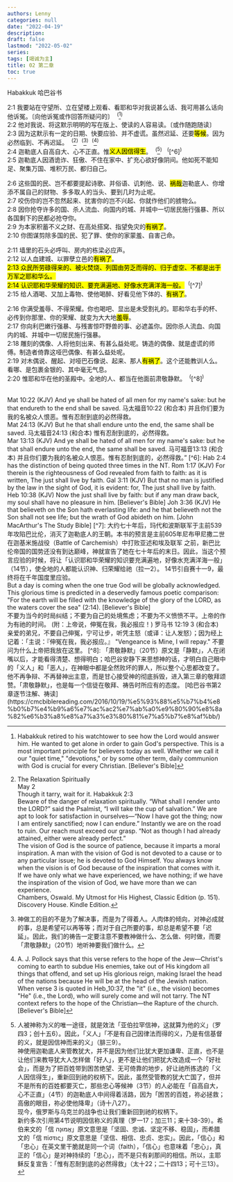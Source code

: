 ```yaml
---
authors: Lenny
categories: null
date: "2022-04-19"
description: 
draft: false
lastmod: "2022-05-02"
series:
tags: [竭诚为主]
title: 02 第二章
toc: true
---
```

Habakkuk 哈巴谷书
<!--more-->

2:1 我要站在守望所、立在望楼上观看、看耶和华对我说甚么话、我可用甚么话向他诉冤。〔向他诉冤或作回答所疑问的〕&nbsp;&nbsp;<sup>(</sup>[^1]<sup>)</sup>  
2:2 他对我说、将这默示明明的写在版上、使读的人容易读。〔或作随跑随读〕  
2:3 因为这默示有一定的日期、快要应验、并不虚谎。虽然迟延、还要<mark>等候</mark>。因为必然临到、不再迟延。&nbsp;&nbsp;<sup>(</sup>[^2]<sup>)</sup>&nbsp;&nbsp;<sup>(</sup>[^3]<sup>)</sup>&nbsp;&nbsp;<sup>(</sup>[^4]<sup>)</sup>  
2:4 迦勒底人自高自大、心不正直。惟<mark>义人因信得生</mark>。&nbsp;&nbsp;<sup>(</sup>[^5]<sup>)</sup> &nbsp;&nbsp;<sup>(</sup>[^6]<sup>)</sup>  
2:5 迦勒底人因酒诡诈、狂傲、不住在家中、扩充心欲好像阴间。他如死不能知足、聚集万国、堆积万民、都归自己。  

2:6 这些国的民、岂不都要提起诗歌、并俗语、讥刺他、说、<mark>祸哉</mark>迦勒底人、你增添不属自己的财物、多多取人的当头、要到几时为止呢。  
2:7 咬伤你的岂不忽然起来、扰害你的岂不兴起、你就作他们的掳物么。  
2:8 因你抢夺许多的国、杀人流血、向国内的城、并城中一切居民施行强暴、所以各国剩下的民都必抢夺你。  
2:9 为本家积蓄不义之财、在高处搭窝、指望免灾的<mark>有祸了</mark>。  
2:10 你图谋剪除多国的民、犯了罪、使你的家蒙羞、自害己命。  

2:11 墙里的石头必呼叫、房内的栋梁必应声。  
2:12 以人血建城、以罪孽立邑的<mark>有祸了</mark>。  
<mark>2:13 众民所劳碌得来的、被火焚烧、列国由劳乏而得的、归于虚空、不都是出于万军之耶和华么。  
2:14 认识耶和华荣耀的知识、要充满遍地、好像水充满洋海一般。</mark>&nbsp;&nbsp;<sup>(</sup>[^7]<sup>)</sup>  
2:15 给人酒喝、又加上毒物、使他喝醉、好看见他下体的、<mark>有祸了</mark>。  

2:16 你满受羞辱、不得荣耀。你也喝吧、显出是未受割礼的。耶和华右手的杯、必传到你那里、你的荣耀、就变为大大地<mark>羞辱</mark>。  
2:17 你向利巴嫩行强暴、与残害惊吓野兽的事、必遮盖你。因你杀人流血、向国内的城、并城中一切居民施行强暴。  
2:18 雕刻的偶像、人将他刻出来、有甚么益处呢。铸造的偶像、就是虚谎的师傅。制造者倚靠这哑巴偶像、有甚么益处呢。  
2:19 对木偶说、醒起、对哑巴石像说、起来、那人<mark>有祸了</mark>。这个还能教训人么。看哪、是包裹金银的、其中毫无气息。  
2:20 惟耶和华在他的圣殿中。全地的人、都当在他面前肃敬静默。&nbsp;&nbsp;<sup>(</sup>[^8]<sup>)</sup>  

[^1]: Habakkuk retired to his watchtower to see how the Lord would answer him. He wanted to get alone in order to gain God's perspective. This is a most important principle for believers today as well. Whether we call it our "quiet time," "devotions," or by some other term, daily communion with God is crucial for every Christian. [Believer's Bible]  
[^2]: The Relaxation Spiritually  
May 2  
Though it tarry, wait for it. Habakkuk 2:3  
Beware of the danger of relaxation spiritually.  “What shall I render unto the LORD?” said the Psalmist, “I will take the cup of salvation.” We are apt to look for satisfaction in ourselves—“Now I have got the thing; now I am entirely sanctified; now I can endure.” Instantly we are on the road to ruin. Our reach must exceed our grasp. “Not as though I had already attained, either were already perfect.”   
The vision of God is the source of patience, because it imparts a moral inspiration. A man with the vision of God is not devoted to a cause or to any particular issue; he is devoted to God Himself. You always know when the vision is of God because of the inspiration that comes with it.  
If we have only what we have experienced, we have nothing; if we have the inspiration of the vision of God, we have more than we can experience.  
Chambers, Oswald. My Utmost for His Highest, Classic Edition (p. 151).   Discovery House. Kindle Edition.  
[^3]: 神做工的目的不是为了解决事，而是为了得着人。人肉体的倾向，对神必成就的事，总是希望可以再等等；而对于自己所要的事，却总是希望不要「迟延」。因此，我们的祷告一定要注意不要教神做什么、怎么做、何时做，而要「肃敬静默」（20节）地听神要我们做什么。    
[^4]: A. J. Pollock says that this verse refers to the hope of the Jew—Christ's coming to earth to subdue His enemies, take out of His kingdom all things that offend, and set up His glorious reign, making Israel the head of the nations because He will be at the head of the Jewish nation. When verse 3 is quoted in Heb_10:37, the "it" (i.e., the vision) becomes "He" (i.e., the Lord), who will surely come and will not tarry. The NT context refers to the hope of the Christian—the Rapture of the church. [Believer's Bible]  
[^5]: 人被神称为义的唯一途径，就是效法「亚伯拉罕信神，这就算为他的义」（罗四3；创十五6）。因此，「义人」「不是有自己因律法而得的义，乃是有信基督的义，就是因信神而来的义」（腓三9）。  
神使用迦勒底人来管教犹大，并不是因为他们比犹大更加谦卑、正直，也不是让他们来教导犹大人怎样做「好人」，更不是让他们把犹大改造成一个「好社会」，而是为了把百姓带到困苦绝望、无可倚靠的地步，好让祂所拣选的「义人因信得生」，重新回到祂的权柄下。因此，虽然受管教的犹大亡国了，但并不是所有的百姓都要灭亡，那些忠心等候神（3节）的人必能在「自高自大，心不正直」（4节）的迦勒底人中间得着活路，因为「困苦的百姓，祢必拯救；高傲的眼目，祢必使他降卑」（诗十八27）。  
现今，俄罗斯与乌克兰的战争也让我们重新回到祂的权柄下。  
新约多次引用第4节说明因信称义的真理（罗一17；加三11；来十38-39）。希伯来文的「信 אֱמוּנָה」原文意思是「坚固、忠诚、坚定不移、稳固」，而希腊文的「信 πίστις」原文意思是「坚信、相信、忠贞、忠实」。因此，「信心」和「忠心」在英文里干脆就是同一个词（faith），「信心」也意味着「忠心」，真正的「信心」是对神持续的「忠心」，而不是只有刹那间的相信。所以，主耶稣反复宣告：「惟有忍耐到底的必然得救」（太十22；二十四13；可十三13）。   
<br>  
Mat 10:22 (KJV)  
And ye shall be hated of all men for my name's sake: but he that endureth to the end shall be saved.  
马太福音‬10:22 (和合本)  
并且你们要为我的名被众人恨恶。惟有忍耐到底的必然得救。  
<br>  
Mat 24:13 (KJV)
But he that shall endure unto the end, the same shall be saved.  
‪‪马太福音‬24:13 (和合本)
惟有忍耐到底的，必然得救。  
<br>  
Mar 13:13 (KJV)
And ye shall be hated of all men for my name's sake: but he that shall endure unto the end, the same shall be saved.  
‪马可福音‬13:13 (和合本)  
并且你们要为我的名被众人恨恶。惟有忍耐到底的，必然得救。”
[^6]: Hab 2:4 has the distinction of being quoted three times in the NT.  
Rom 1:17 (KJV)  
For therein is the righteousness of God revealed from faith to faith: as it is written, The just shall live by faith.  
Gal 3:11 (KJV)  
But that no man is justified by the law in the sight of God, it is evident: for, The just shall live by faith.  
Heb 10:38 (KJV)  
Now the just shall live by faith: but if any man draw back, my soul shall have no pleasure in him.  
[Believer's Bible]    
Joh 3:36 (KJV)  
He that believeth on the Son hath everlasting life: and he that believeth not the Son shall not see life; but the wrath of God abideth on him.  
[John MacArthur's The Study Bible]   
[^7]: 大约七十年后，玛代和波斯联军于主前539年攻陷巴比伦，消灭了迦勒底人的王朝。本书的预言是主前605年尼布甲尼撒二世在迦基米施战役（Battle of Carchemish）中打败亚述和埃及联军 之前，新巴比伦帝国的国势还没有到达巅峰，神就宣告了她在七十年后的末日。因此，当这个预言应验的时候，将让「认识耶和华荣耀的知识要充满遍地，好像水充满洋海一般」（14节），使全地的人都能认识神、归荣耀给祂（拉一2）。  
14节引自赛十一9，最终将在千年国度里应验。  
<br>  
But a day is coming when the one true God will be globally acknowledged. This glorious time is predicted in a deservedly famous poetic comparison: "For the earth will be filled with the knowledge of the glory of the LORD, as the waters cover the sea" (2:14). [Believer's Bible]    
<br>
不要为当今的时局纠结；不要为自己的处境焦虑；不要为不义愤愤不平。上帝的作为有祂的时间。  
(附：上帝说，伸冤在我，我必报应！)       
罗马书 12:19 3 (和合本)   
亲爱的弟兄，不要自己伸冤，宁可让步，听凭主怒（或译：让人发怒）；因为经上记着：「主说：『伸冤在我，我必报应。』  
"Vengeance is Mine, I will repay."  
不要问为什么上帝把我放在这里。  
[^8]: 「肃敬静默」（20节）原文是「静默」，人在闭嘴以后，才能看得清楚、想得明白；哈巴谷安静下来思想神的话，才明白自己眼中的「义人」和「恶人」，在神眼中都是全然败坏的罪人，所以整个心思都改变了。他不再争辩、不再替神出主意，而是甘心接受神的彻底拆毁，进入第三章的敬拜颂赞。「肃敬静默」，也是每一个信徒在敬拜、祷告时所应有的态度。  
[哈巴谷书第2章逐节注解、祷读](https://cmcbiblereading.com/2016/10/19/%e5%93%88%e5%b7%b4%e8%b0%b7%e4%b9%a6%e7%ac%ac2%e7%ab%a0%e9%80%90%e8%8a%82%e6%b3%a8%e8%a7%a3%e3%80%81%e7%a5%b7%e8%af%bb/)

